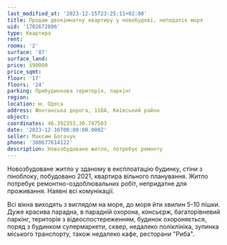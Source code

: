 ```yaml
---
last_modified_at: '2023-12-15T23:25:11+02:00'
title: Продаю двокімнатну квартиру у новобудові, неподалік моря
uid: '1702672806'
type: Квартира
rent:
rooms: '2'
surface: '87'
surface_land:
price: $90000
price_sqmt:
floor: '17'
floors: '24'
parking: Прибудинкова територія, паркінг
region:
location: м. Одеса
address: Фонтанська дорога, 118А, Київський район
object:
coordinates: 46.392353,30.747503
date: '2023-12-16T00:00:00.000Z'
seller: Максим Богачук
phone: '380677614122'
description: Новозбудоване житло, потребує ремонту
---
```


Новозбудоване житло у зданому в експлоатацію будинку, стіни з піноблоку, побудовано 2021, квартира вільного планування. Житло потребує ремонтно-оздоблювальних робіт, непридатне для проживання. Наявні всі комунікації.

Всі вікна виходять з виглядом на море, до моря йти хвилин 5-10 пішки. Дуже красива парадна, в парадній охорона, консьєрж, багаторівневий паркінг, територія з відеоспостереженням, будинок охороняється, поряд з будинком супермаркети, сквер, недалеко поліклініка, зупинка міського транспорту, також недалеко кафе, ресторани "Риба".
